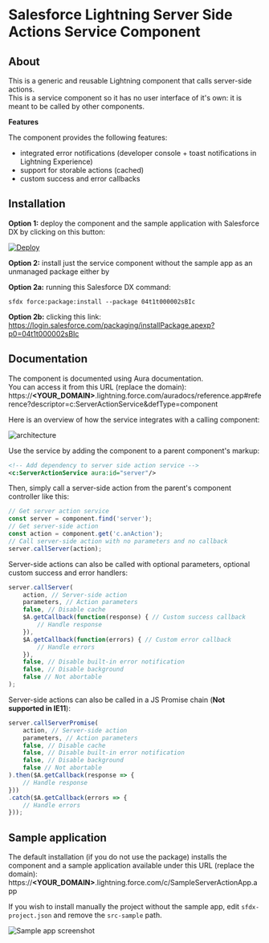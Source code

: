 # Salesforce Lightning Server Side Actions Service Component

## About
This is a generic and reusable Lightning component that calls server-side actions.<br/>
This is a service component so it has no user interface of it's own: it is meant to be called by other components.

<b>Features</b>

The component provides the following features:
- integrated error notifications (developer console + toast notifications in Lightning Experience)
- support for storable actions (cached)
- custom success and error callbacks

## Installation

**Option 1:** deploy the component and the sample application with Salesforce DX by clicking on this button:

[![Deploy](https://deploy-to-sfdx.com/dist/assets/images/DeployToSFDX.svg)](https://deploy-to-sfdx.com)

**Option 2:** install just the service component without the sample app as an unmanaged package either by

**Option 2a:** running this Salesforce DX command:
```
sfdx force:package:install --package 04t1t000002sBIc
```

**Option 2b:** clicking this link:<br/>
https://login.salesforce.com/packaging/installPackage.apexp?p0=04t1t000002sBIc


## Documentation
The component is documented using Aura documentation.<br/>
You can access it from this URL (replace the domain):<br/>
https://<b>&lt;YOUR_DOMAIN&gt;</b>.lightning.force.com/auradocs/reference.app#reference?descriptor=c:ServerActionService&defType=component

Here is an overview of how the service integrates with a calling component:

<img src="gfx/architecture.jpg" align="center" alt="architecture"/>

Use the service by adding the component to a parent component's markup:
```xml
<!-- Add dependency to server side action service -->
<c:ServerActionService aura:id="server"/>
```

Then, simply call a server-side action from the parent's component controller like this:
```js
// Get server action service
const server = component.find('server');
// Get server-side action
const action = component.get('c.anAction');
// Call server-side action with no parameters and no callback
server.callServer(action);
```

Server-side actions can also be called with optional parameters, optional custom success and error handlers:
```js
server.callServer(
    action, // Server-side action
    parameters, // Action parameters
    false, // Disable cache
    $A.getCallback(function(response) { // Custom success callback
        // Handle response
    }),
    $A.getCallback(function(errors) { // Custom error callback
        // Handle errors
    }),
    false, // Disable built-in error notification
    false, // Disable background
    false // Not abortable
);
```

Server-side actions can also be called in a JS Promise chain (**Not supported in IE11**):
```js
server.callServerPromise(
    action, // Server-side action
    parameters, // Action parameters
    false, // Disable cache
    false, // Disable built-in error notification
    false, // Disable background
    false // Not abortable
).then($A.getCallback(response => {
    // Handle response
}))
.catch($A.getCallback(errors => {
    // Handle errors
}));
```

## Sample application
The default installation (if you do not use the package) installs the component and a sample application available under this URL (replace the domain):<br/>
https://<b>&lt;YOUR_DOMAIN&gt;</b>.lightning.force.com/c/SampleServerActionApp.app

If you wish to install manually the project without the sample app, edit `sfdx-project.json` and remove the `src-sample` path.

<img src="gfx/sample-app-screenshot.png" align="center" alt="Sample app screenshot"/>

